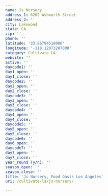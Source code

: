 ```yaml
---
name: Js Nursery
address_1: 6202 Ashworth Street
address_2: ''
city: Lakewood
state: CA
zip: ''
phone: ''
latitude: '33.86794518000'
longitude: '-118.12073207000'
category: Cultivate LA
website: ''
active: ''
daycode1: ''
day1_open: ''
day1_close: ''
daycode2: ''
day2_open: ''
day2_close: ''
daycode3: ''
day3_open: ''
day3_close: ''
daycode4: ''
day4_open: ''
day4_close: ''
daycode5: ''
day5_open: ''
day5_close: ''
daycode6: ''
day6_open: ''
daycode7: ''
day7_open: ''
day7_close: ''
year_round (y/n): ''
season_open: ''
season_close: ''
title: 'Js Nursery, Food Oasis Los Angeles'
uri: /cultivate-la/js-nursery/

---
```

